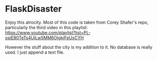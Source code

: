 # FlaskDisaster
Enjoy this atrocity.
Most of this code is taken from Corey Shafer's repo, particularly the third video in this playlist:
https://www.youtube.com/playlist?list=PL-osiE80TeTs4UjLw5MM6OjgkjFeUxCYH

However the stuff about the city is my addition to it.
No database is really used. I just append a text file.
